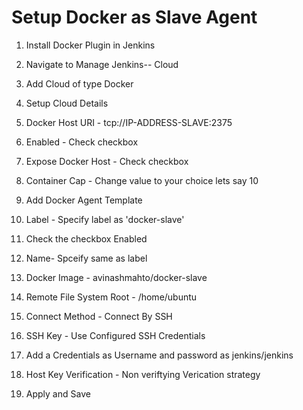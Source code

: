 # Setup Docker as Slave Agent

1. Install Docker Plugin in Jenkins
2. Navigate to Manage Jenkins-- Cloud
3. Add Cloud of type Docker
4. Setup Cloud Details
5. Docker Host URI - tcp://IP-ADDRESS-SLAVE:2375
6. Enabled - Check checkbox
7. Expose Docker Host - Check checkbox
8. Container Cap - Change value to your choice lets say 10

9. Add Docker Agent Template
10. Label - Specify label as 'docker-slave'
11. Check the checkbox Enabled
12. Name- Spceify same as label
13. Docker Image - avinashmahto/docker-slave
14. Remote File System Root - /home/ubuntu
15. Connect Method - Connect By SSH
16. SSH Key - Use Configured SSH Credentials
17. Add a Credentials as Username and password as jenkins/jenkins
18. Host Key Verification - Non veriftying Verication strategy
19. Apply and Save 
